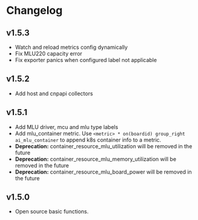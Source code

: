 # Changelog

## v1.5.3

+ Watch and reload metrics config dynamically
+ Fix MLU220 capacity error
+ Fix exporter panics when configured label not applicable

## v1.5.2

+ Add host and cnpapi collectors

## v1.5.1

+ Add MLU driver, mcu and mlu type labels
+ Add mlu_container metric. Use `<metric> * on(boardid) group_right ai_mlu_container` to append k8s container info to a metric.
+ **Deprecation:** container_resource_mlu_utilization will be removed in the future
+ **Deprecation:** container_resource_mlu_memory_utilization will be removed in the future
+ **Deprecation:** container_resource_mlu_board_power will be removed in the future

## v1.5.0

+ Open source basic functions.
